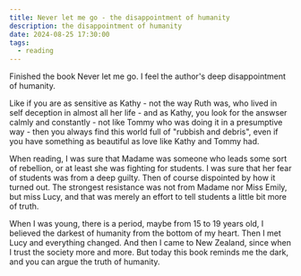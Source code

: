 ```yaml
---
title: Never let me go - the disappointment of humanity
description: the disappointment of humanity
date: 2024-08-25 17:30:00
tags:
  - reading
---
```

Finished the book Never let me go. I feel the author's deep disappointment of humanity.

Like if you are as sensitive as Kathy - not the way Ruth was, who lived in self deception in almost all her life - and as Kathy, you look for the answser calmly and constantly - not like Tommy who was doing it in a presumptive way - then you always find this world full of "rubbish and debris", even if you have something as beautiful as love like Kathy and Tommy had.

When reading, I was sure that Madame was someone who leads some sort of rebellion, or at least she was fighting for students. I was sure that her fear of students was from a deep guilty. Then of course dispointed by how it turned out. The strongest resistance was not from Madame nor Miss Emily, but miss Lucy, and that was merely an effort to tell students a little bit more of truth.

When I was young, there is a period, maybe from 15 to 19 years old, I believed the darkest of humanity from the bottom of my heart. Then I met Lucy and everything changed. And then I came to New Zealand, since when I trust the society more and more. But today this book reminds me the dark, and you can argue the truth of humanity.
